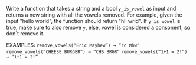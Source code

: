 Write a function that takes a string and a bool `y_is_vowel` as input and returns a new string with all the vowels removed. For example, given the input "hello world", the function should return "hll wrld". If `y_is_vowel` is true, make sure to also remove `y`, else, vowel is considered a consonent, so don`t remove it.

EXAMPLES:
`remove_vowels(“Eric Mayhew”) → “rc Mhw”`
`remove_vowels(“CHEESE BURGER”) → “CHS BRGR”`
`remove_vowels(“1+1 = 2!”) → “1+1 = 2!”`
